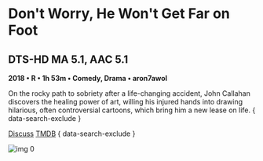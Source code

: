 # Don't Worry, He Won't Get Far on Foot

## DTS-HD MA 5.1, AAC 5.1

**2018 • R • 1h 53m • Comedy, Drama • aron7awol**

On the rocky path to sobriety after a life-changing accident, John Callahan discovers the healing power of art, willing his injured hands into drawing hilarious, often controversial cartoons, which bring him a new lease on life.
{ data-search-exclude }

[Discuss](https://www.avsforum.com/threads/bass-eq-for-filtered-movies.2995212/post-56926926)  [TMDB](https://www.themoviedb.org/movie/443009)
{ data-search-exclude }

![img 0](https://i.imgur.com/xUl37IN.jpg)

